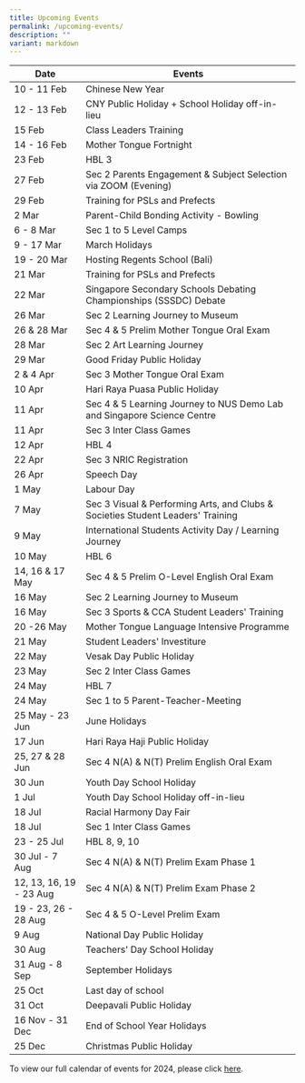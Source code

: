 ```yaml
---
title: Upcoming Events
permalink: /upcoming-events/
description: ""
variant: markdown
---
```

| Date | Events |
| -------- | -------- |
| 10 - 11 Feb| Chinese New Year |
| 12 - 13 Feb| CNY Public Holiday + School Holiday off-in-lieu |
| 15 Feb| Class Leaders Training |
| 14 - 16 Feb| Mother Tongue Fortnight |
| 23 Feb| HBL 3  |
| 27 Feb| Sec 2 Parents Engagement & Subject Selection via ZOOM (Evening) |
| 29 Feb | Training for PSLs and Prefects |
| 2 Mar | Parent-Child Bonding Activity - Bowling |
| 6 - 8 Mar| Sec 1 to 5 Level Camps |
| 9 - 17 Mar| March Holidays |
|19 - 20 Mar| Hosting Regents School (Bali) |
| 21 Mar | Training for PSLs and Prefects |
| 22 Mar | Singapore Secondary Schools Debating Championships (SSSDC) Debate |
| 26 Mar | Sec 2 Learning Journey to Museum|
| 26 & 28 Mar | Sec 4 & 5 Prelim Mother Tongue Oral Exam|
| 28 Mar | Sec 2 Art Learning Journey|
| 29 Mar | Good Friday Public Holiday|
| 2 & 4 Apr | Sec 3 Mother Tongue Oral Exam |
| 10 Apr | Hari Raya Puasa Public Holiday|
| 11 Apr | Sec 4 & 5 Learning Journey to NUS Demo Lab and Singapore Science Centre|
| 11 Apr| Sec 3 Inter Class Games |
| 12 Apr | HBL 4 |
| 22 Apr | Sec 3 NRIC Registration |
| 26 Apr | Speech Day|
| 1 May | Labour Day|
| 7 May |  Sec 3 Visual & Performing Arts, and Clubs & Societies Student Leaders' Training |
| 9 May | International Students Activity Day / Learning Journey|
| 10 May | HBL 6|
| 14, 16 & 17 May | Sec 4 & 5 Prelim O-Level English Oral Exam|
| 16 May | Sec 2 Learning Journey to Museum|
| 16 May |  Sec 3 Sports & CCA Student Leaders' Training |
| 20 -26 May |  Mother Tongue Language Intensive Programme |
| 21 May | Student Leaders' Investiture |
| 22 May | Vesak Day Public Holiday |
| 23 May| Sec 2 Inter Class Games |
| 24 May | HBL 7 |
| 24 May | Sec 1 to 5 Parent-Teacher-Meeting|
| 25 May - 23 Jun| June Holidays |
| 17 Jun | Hari Raya Haji Public Holiday|
| 25, 27 & 28 Jun | Sec 4 N(A) & N(T) Prelim English Oral Exam|
| 30 Jun | Youth Day School Holiday|
| 1 Jul | Youth Day School Holiday off-in-lieu|
| 18 Jul| Racial Harmony Day Fair |
| 18 Jul| Sec 1 Inter Class Games |
| 23 - 25 Jul | HBL 8, 9, 10 |
| 30 Jul - 7 Aug| Sec 4 N(A) & N(T) Prelim Exam Phase 1 |
| 12, 13, 16, 19 - 23 Aug| Sec 4 N(A) & N(T) Prelim Exam Phase 2 |
| 19 - 23, 26 - 28 Aug| Sec 4 & 5 O-Level Prelim Exam |
| 9 Aug | National Day Public Holiday|
| 30 Aug | Teachers' Day School Holiday|
| 31 Aug - 8 Sep | September Holidays|
| 25 Oct | Last day of school|
| 31 Oct | Deepavali Public Holiday|
| 16 Nov - 31 Dec | End of School Year Holidays|
| 25 Dec | Christmas Public Holiday|


To view our full calendar of events for 2024, please click [here](/about-us/our-calendar-of-events).